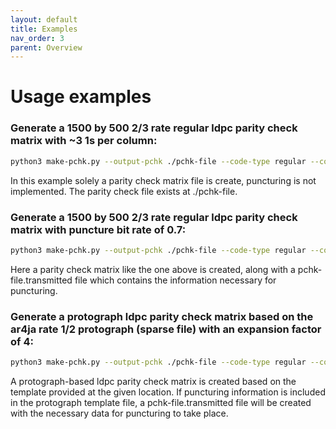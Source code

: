 ```yaml
---
layout: default
title: Examples
nav_order: 3
parent: Overview
---
```


# Usage examples

### Generate a 1500 by 500 2/3 rate regular ldpc parity check matrix with ~3 1s per column:

```sh
python3 make-pchk.py --output-pchk ./pchk-file --code-type regular --construction populate-columns --n-checks 500 --n-bits 1500 --ones-per-col 3
```
In this example solely a parity check matrix file is create, puncturing is not implemented. The parity check file exists at ./pchk-file.

### Generate a 1500 by 500 2/3 rate regular ldpc parity check matrix with puncture bit rate of 0.7:

```sh
python3 make-pchk.py --output-pchk ./pchk-file --code-type regular --construction populate-columns --n-checks 500 --n-bits 1500 --ones-per-col 3 -f 0.7
```

Here a parity check matrix like the one above is created, along with a pchk-file.transmitted file which contains the information necessary for puncturing. 

### Generate a protograph ldpc parity check matrix based on the ar4ja rate 1/2 protograph (sparse file) with an expansion factor of 4:

```sh
python3 make-pchk.py --output-pchk ./pchk-file --code-type regular --construction quasi-cyclic --protograph-file ./example-protographs/ar4ja_n_0_rate_1_2_sparse --expansion-factor 4
```

A protograph-based ldpc parity check matrix is created based on the template provided at the given location. If puncturing information is included in the protograph template file, a pchk-file.transmitted file will be created with the necessary data for puncturing to take place. 



